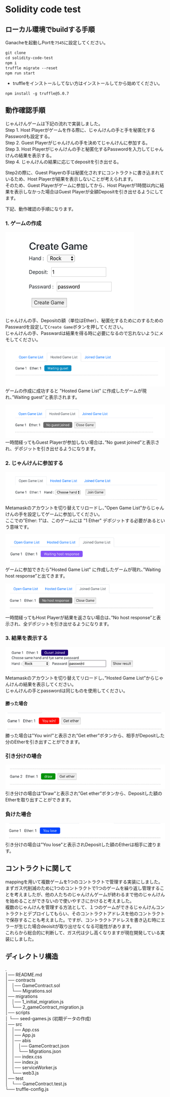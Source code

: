 # Solidity code test

## ローカル環境でbuildする手順
Ganacheを起動しPortを`7545`に設定してください。

```
git clone 
cd solidity-code-test
npm i
truffle migrate --reset
npm run start
```

* truffleをインストールしてない方はインストールしてから始めてください。
```
npm install -g truffle@5.0.7
```

## 動作確認手順

じゃんけんゲームは下記の流れで実装しました。  
Step 1. Host Playerがゲームを作る際に、じゃんけんの手と手を秘匿化するPasswordも設定する。  
Step 2. Guest Playerがじゃんけんの手を決めてじゃんけんに参加する。  
Step 3. Host Playerがじゃんけんの手と秘匿化するPasswordを入力してじゃんけんの結果を表示する。  
Step 4. じゃんけんの結果に応じてdepositを引き出せる。  

Step2の際に、Guest Playerの手は秘匿化されすにコントラクトに書き込まれているため、Host Playerが結果を表示しないことが考えられます。  
そのため、Guest Playerがゲームに参加してから、Host Playerが1時間以内に結果を表示しなかった場合はGuest Playerが全額Depositを引き出せるようにしてます。  

下記、動作確認の手順になります。  

### 1. ゲームの作成
![create-game](images/create-game.png)  
じゃんけんの手、Depositの額（単位はEther）、秘匿化するためにのするためのPasswardを設定して`Create Game`ボタンを押してください。  
じゃんけんの手、Passwardは結果を得る時に必要になるので忘れないようにメモしてください。  

![waiting-guest](images/waiting-guest.png)  
ゲームの作成に成功すると "Hosted Game List" に作成したゲームが現れ、”Waiting guest”と表示されます。  

![no-guest-joined](images/no-guest-joined.png)  
一時間経ってもGuest Playerが参加しない場合は、”No guest joined”と表示され、デポジットを引き出せるようになります。  

### 2. じゃんけんに参加する
![join-game](images/join-game.png)  
Metamaskのアカウントを切り替えてリロードし、”Open Game List”からじゃんけんの手を設定してゲームに参加してください。  
ここでの”Ether: 1”は、このゲームには "1 Ether" デポジットする必要があるという意味です。  

![waiting-host-response](images/waiting-host-response.png)  
ゲームに参加できたら"Hosted Game List" に作成したゲームが現れ、”Waiting host response”と出てきます。  

![no-host-response](images/no-host-response.png)  
一時間経ってもHost Playerが結果を返さない場合は、”No host response”と表示され、全デポジットを引き出せるようになります。  

### 3. 結果を表示する
![show-result](images/show-result.png)  
Metamaskのアカウントを切り替えてリロードし、”Hosted Game List”からじゃんけんの結果を表示してください。  
じゃんけんの手とpasswordは同じものを使用してください。  

#### 勝った場合
![win](images/win.png)  
勝った場合は"You win!"と表示され”Get ether”ボタンから、相手がDepositした分のEtherを引き出すことができます。  

### 引き分けの場合
![draw](images/draw.png)  
引き分けの場合は"Draw"と表示され”Get ether”ボタンから、Depositした額のEtherを取り出すことができます。  

### 負けた場合
![lose](images/lose.png)  
引き分けの場合は"You lose"と表示されDepositした額のEtherは相手に渡ります。  

## コントラクトに関して
mappingを用いて複数ゲームを1つのコントラクトで管理する実装にしました。  
まずガス代削減のために1つのコントラクトで1つのゲームを繰り返し管理することを考えましたが、他の人たちのじゃんけんゲームが終わるまで他のじゃんけんを始めることができないので使いやすさにかけると考えました。  
複数のじゃんけんを管理する方法として、１つのゲームができるじゃんけんコントラクトとデプロイしてもらい、そのコントラクトアドレスを他のコントラクトで保存することも考えました。ですが、コントラクトアドレスを書き込む時にエラーが生じた場合deoisitが取り出せなくなる可能性があります。  
これらから総合的に判断して、ガス代は少し高くなりますが現在開発している実装にしました。  

## ディレクトリ構造
.<br />
│── README.md<br />
│── contracts<br />
│   │── GameContract.sol<br />
│   └── Migrations.sol<br />
│── migrations<br />
│   │── 1_initial_migration.js<br />
│   └── 2_gameContract_migration.js<br />
│── scripts<br />
│   └── seed-games.js (初期データの作成)<br />
│── src<br />
│   │── App.css<br />
│   │── App.js<br />
│   │── abis<br />
│   │   │── GameContract.json<br />
│   │   └── Migrations.json<br />
│   │── index.css<br />
│   │── index.js<br />
│   │── serviceWorker.js<br />
│   └── web3.js<br />
│── test<br />
│   └── GameContract.test.js<br />
└── truffle-config.js<br />
